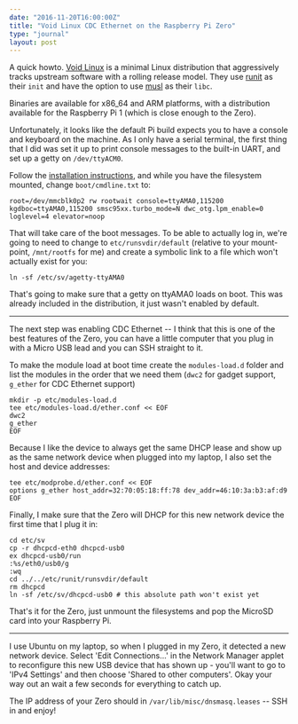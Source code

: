 ```yaml
---
date: "2016-11-20T16:00:00Z"
title: "Void Linux CDC Ethernet on the Raspberry Pi Zero"
type: "journal"
layout: post
---
```


A quick howto. [Void Linux][vl] is a minimal Linux distribution that
aggressively tracks upstream software with a rolling release model. They use
[runit][] as their `init` and have the option to use [musl][] as their `libc`.

[vl]: http://www.voidlinux.eu/
[musl]: https://www.musl-libc.org/
[runit]: http://smarden.org/runit/

Binaries are available for x86\_64 and ARM platforms, with a distribution
available for the Raspberry Pi 1 (which is close enough to the Zero).

Unfortunately, it looks like the default Pi build expects you to have a console
and keyboard on the machine. As I only have a serial terminal, the first thing
that I did was set it up to print console messages to the built-in UART, and
set up a getty on `/dev/ttyACM0`.

Follow the [installation instructions][inst], and while you have the filesystem
mounted, change `boot/cmdline.txt` to:

    root=/dev/mmcblk0p2 rw rootwait console=ttyAMA0,115200 kgdboc=ttyAMA0,115200 smsc95xx.turbo_mode=N dwc_otg.lpm_enable=0 loglevel=4 elevator=noop

[inst]: https://wiki.voidlinux.eu/Raspberry_Pi

That will take care of the boot messages. To be able to actually log in, we're
going to need to change to `etc/runsvdir/default` (relative to your
mount-point, `/mnt/rootfs` for me) and create a symbolic link to a file which
won't actually exist for you:

    ln -sf /etc/sv/agetty-ttyAMA0

That's going to make sure that a getty on ttyAMA0 loads on boot. This was
already included in the distribution, it just wasn't enabled by default.

---

The next step was enabling CDC Ethernet -- I think that this is one of the best
features of the Zero, you can have a little computer that you plug in with a
Micro USB lead and you can SSH straight to it.

To make the module load at boot time create the `modules-load.d` folder and
list the modules in the order that we need them (`dwc2` for gadget support,
`g_ether` for CDC Ethernet support)

    mkdir -p etc/modules-load.d
    tee etc/modules-load.d/ether.conf << EOF
    dwc2
    g_ether
    EOF

Because I like the device to always get the same DHCP lease and show up as the
same network device when plugged into my laptop, I also set the host and device
addresses:

    tee etc/modprobe.d/ether.conf << EOF
    options g_ether host_addr=32:70:05:18:ff:78 dev_addr=46:10:3a:b3:af:d9
    EOF

Finally, I make sure that the Zero will DHCP for this new network device the
first time that I plug it in:

    cd etc/sv
    cp -r dhcpcd-eth0 dhcpcd-usb0
    ex dhcpcd-usb0/run
    :%s/eth0/usb0/g
    :wq
    cd ../../etc/runit/runsvdir/default
    rm dhcpcd
    ln -sf /etc/sv/dhcpcd-usb0 # this absolute path won't exist yet

That's it for the Zero, just unmount the filesystems and pop the MicroSD card
into your Raspberry Pi.

---

I use Ubuntu on my laptop, so when I plugged in my Zero, it detected a new
network device. Select 'Edit Connections...' in the Network Manager applet to
reconfigure this new USB device that has shown up - you'll want to go to 'IPv4
Settings' and then choose 'Shared to other computers'. Okay your way out an
wait a few seconds for everything to catch up.

The IP address of your Zero should in `/var/lib/misc/dnsmasq.leases` -- SSH in
and enjoy!
